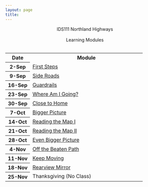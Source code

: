 ```yaml
---
layout: page
title: 
---
```


<div class="main-explain-area jumbotron">
  <p align="center">IDS111 Northland Highways<br> <br>Learning Modules<br><br></p>
</div>

<table width="100%">
<tr><th width="18%">Date</th><th width="82%">Module</th></tr>
<tr><th>2-Sep</th><td><a href="modules/01_First_Steps">First Steps</a></td></tr>
<tr><th>9-Sep</th><td><a href="modules/02_Side_Roads">Side Roads</a></td></tr>
<tr><th>16-Sep</th><td><a href="modules/03_Guardrails">Guardrails</a></td></tr>
<tr><th>23-Sep</th><td><a href="modules/04_Careers">Where Am I Going?</a></td></tr>
<tr><th>30-Sep</th><td><a href="modules/Anishinabe">Close to Home</a></td></tr>
<tr><th>7-Oct</th><td><a href="modules/Inequality">Bigger Picture</a></td></tr>
<tr><th>14-Oct</th><td><a href="modules/08_Advising">Reading the Map I</a></td></tr>
<tr><th>21-Oct</th><td><a href="modules/09_Advising">Reading the Map II</a></td></tr>
<tr><th>28-Oct</th><td><a href="modules/Climate">Even Bigger Picture</a></td></tr>
<tr><th>4-Nov</th><td><a href="modules/Pathways">Off the Beaten Path</a></td></tr>
<tr><th>11-Nov</th><td><a href="modules/Wellness">Keep Moving</a></td></tr>
<tr><th>18-Nov</th><td><a href="modules/12_Final">Rearview Mirror</a></td></tr>
<tr><th>25-Nov</th><td>Thanksgiving (No Class)</td></tr>
</table>
